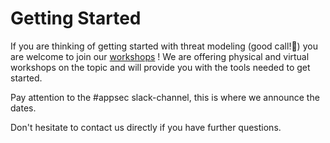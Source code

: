 # Getting Started

If you are thinking of getting started with threat modeling (good call!🙌) you 
are welcome to join our [workshops](../threat-modeling-101-workshop/1-about.md) !
We are offering physical and virtual workshops on the topic and will provide you 
with the tools needed to get started.

Pay attention to the #appsec slack-channel, this is where we announce the dates.

Don't hesitate to contact us directly if you have further questions.
